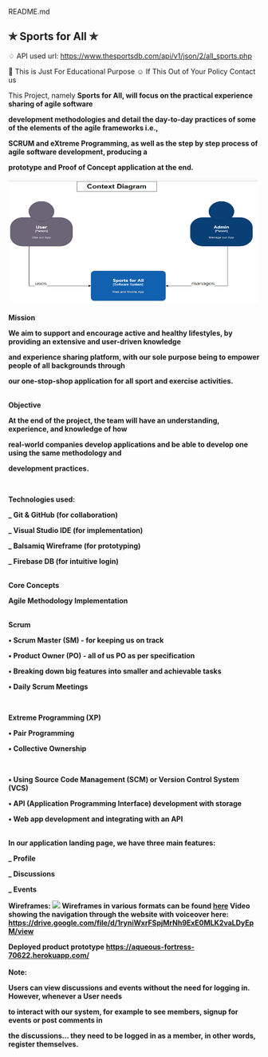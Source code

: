 <a class="js-navigation-open Link--primary" title="README.md" data-pjax="#repo-content-pjax-container" >README.md</a>

## ✯ Sports for All ✯

♢ API used url: https://www.thesportsdb.com/api/v1/json/2/all_sports.php

🚸 This is Just For Educational Purpose
☺ If This Out of Your Policy Contact us
<br/>

This Project, namely <strong>Sports for All<strong/>, will focus on the practical experience sharing of agile software

development methodologies and detail the day-to-day practices of some of the elements of the agile frameworks i.e.,

SCRUM and eXtreme Programming, as well as the step by step process of agile software development, producing a

prototype and Proof of Concept application at the end.

<img src="/Context_Diag.PNG" alt="context diag" style="height: 250px; width:500px;"/>
  
<br/> 
<br/>  
<strong> Mission </strong>
  
We aim to support and encourage active and healthy lifestyles, by providing an extensive and user-driven knowledge

and experience sharing platform, with our sole purpose being to empower people of all backgrounds through

our one-stop-shop application for all sport and exercise activities.

<br/> 
<strong>Objective </strong>
  
At the end of the project, the team will have an understanding, experience, and knowledge of how

real-world companies develop applications and be able to develop one using the same methodology and

development practices.

 <br/> 
  
<strong>Technologies used:</strong>
  
\_ Git & GitHub (for collaboration)

\_ Visual Studio IDE (for implementation)

\_ Balsamiq Wireframe (for prototyping)

\_ Firebase DB (for intuitive login)

<br/>   
<strong>Core Concepts</strong>
  
Agile Methodology Implementation

<br/>  
Scrum 
 
• Scrum Master (SM)  - for keeping us on track
  
• Product Owner (PO)  - all of us PO as per specification

• Breaking down big features into smaller and achievable tasks

• Daily Scrum Meetings

  <br/>
  
Extreme Programming (XP) 
  
• Pair Programming

• Collective Ownership

  <br/>
  
• Using Source Code Management (SCM) or Version Control System (VCS)

• API (Application Programming Interface) development with storage

• Web app development and integrating with an API

<br/>   
In our application landing page, we have <strong>three main features</strong>:
  
\_ Profile

\_ Discussions

\_ Events

Wireframes:
![](https://github.com/shpomp/KODAK-SD1/blob/karo-edits/wireframes/wireframes.gif)
Wireframes in various formats can be found [here](https://github.com/shpomp/KODAK-SD1/tree/karo-edits/wireframes)
Video showing the navigation through the website with voiceover here: https://drive.google.com/file/d/1ryniWxrFSpjMrNh9ExE0MLK2vaLDyEpM/view  

Deployed product prototype
https://aqueous-fortress-70622.herokuapp.com/
<br/>  
<strong>Note</strong>:

Users can view discussions and events without the need for logging in. However, whenever a User needs

to interact with our system, for example to see members, signup for events or post comments in

the discussions… they need to be logged in as a member, in other words, register themselves.
